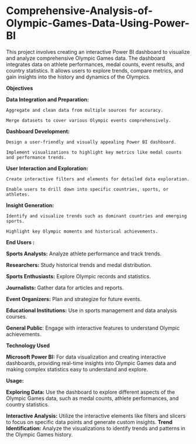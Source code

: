 # Comprehensive-Analysis-of-Olympic-Games-Data-Using-Power-BI

This project involves creating an interactive Power BI dashboard to visualize and analyze comprehensive Olympic Games data. The dashboard integrates data on athlete performances, medal counts, event results, and country statistics. It allows users to explore trends, compare metrics, and gain insights into the history and dynamics of the Olympics.

**Objectives**

**Data Integration and Preparation:**

    Aggregate and clean data from multiple sources for accuracy.
    
    Merge datasets to cover various Olympic events comprehensively.
    
**Dashboard Development:**

    Design a user-friendly and visually appealing Power BI dashboard.
    
    Implement visualizations to highlight key metrics like medal counts and performance trends.
    
**User Interaction and Exploration:**

    Create interactive filters and elements for detailed data exploration.
    
    Enable users to drill down into specific countries, sports, or athletes.
    
**Insight Generation:**

    Identify and visualize trends such as dominant countries and emerging sports.
    
    Highlight key Olympic moments and historical achievements.

**End Users :**

**Sports Analysts:** Analyze athlete performance and track trends.

**Researchers:** Study historical trends and medal distribution.

**Sports Enthusiasts:** Explore Olympic records and statistics.

**Journalists:** Gather data for articles and reports.

**Event Organizers:** Plan and strategize for future events.

**Educational Institutions:** Use in sports management and data analysis courses.

**General Public**: Engage with interactive features to understand Olympic achievements.

**Technology Used**

**Microsoft Power BI:** For data visualization and creating interactive dashboards, providing real-time insights into Olympic Games data and making complex statistics easy to understand and explore.

**Usage:**

**Exploring Data:** Use the dashboard to explore different aspects of the Olympic Games data, such as medal counts, athlete performances, and country statistics.

**Interactive Analysis:** Utilize the interactive elements like filters and slicers to focus on specific data points and generate custom insights.
**Trend Identification:** Analyze the visualizations to identify trends and patterns in the Olympic Games history.
